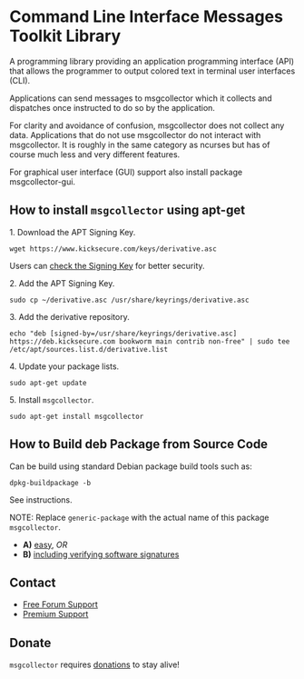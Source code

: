 # Command Line Interface Messages Toolkit Library #

A programming library providing an application programming interface (API)
that allows the programmer to output colored text in terminal user interfaces
(CLI).

Applications can send messages to msgcollector which it collects and
dispatches once instructed to do so by the application.

For clarity and avoidance of confusion, msgcollector does not collect any
data. Applications that do not use msgcollector do not interact with
msgcollector. It is roughly in the same category as ncurses but has of course
much less and very different features.

For graphical user interface (GUI) support also install package
msgcollector-gui.

## How to install `msgcollector` using apt-get ##

1\. Download the APT Signing Key.

```
wget https://www.kicksecure.com/keys/derivative.asc
```

Users can [check the Signing Key](https://www.kicksecure.com/wiki/Signing_Key) for better security.

2\. Add the APT Signing Key.

```
sudo cp ~/derivative.asc /usr/share/keyrings/derivative.asc
```

3\. Add the derivative repository.

```
echo "deb [signed-by=/usr/share/keyrings/derivative.asc] https://deb.kicksecure.com bookworm main contrib non-free" | sudo tee /etc/apt/sources.list.d/derivative.list
```

4\. Update your package lists.

```
sudo apt-get update
```

5\. Install `msgcollector`.

```
sudo apt-get install msgcollector
```

## How to Build deb Package from Source Code ##

Can be build using standard Debian package build tools such as:

```
dpkg-buildpackage -b
```

See instructions.

NOTE: Replace `generic-package` with the actual name of this package `msgcollector`.

* **A)** [easy](https://www.kicksecure.com/wiki/Dev/Build_Documentation/generic-package/easy), _OR_
* **B)** [including verifying software signatures](https://www.kicksecure.com/wiki/Dev/Build_Documentation/generic-package)

## Contact ##

* [Free Forum Support](https://forums.kicksecure.com)
* [Premium Support](https://www.kicksecure.com/wiki/Premium_Support)

## Donate ##

`msgcollector` requires [donations](https://www.kicksecure.com/wiki/Donate) to stay alive!
